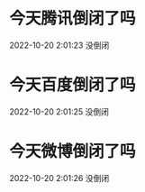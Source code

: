 # 今天腾讯倒闭了吗

2022-10-20 2:01:23 没倒闭

# 今天百度倒闭了吗

2022-10-20 2:01:25 没倒闭

# 今天微博倒闭了吗

2022-10-20 2:01:26 没倒闭

